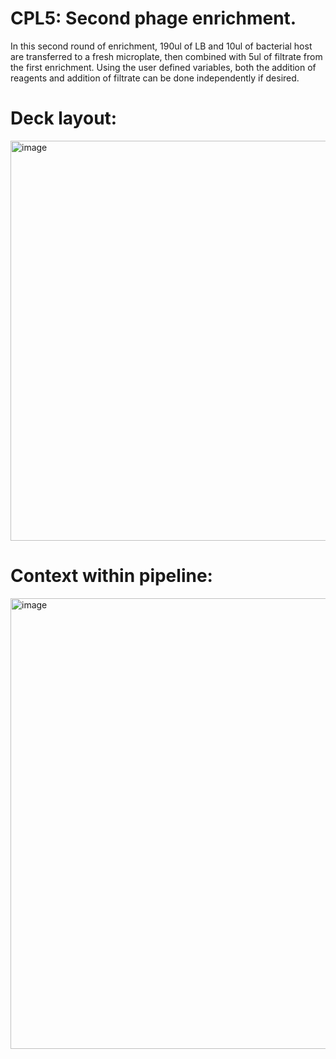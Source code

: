 # CPL5: Second phage enrichment.
In this second round of enrichment, 190ul of LB and 10ul of bacterial host are transferred to a fresh microplate, then combined with 5ul of filtrate from the first enrichment. Using the user defined variables, both the addition of reagents and addition of filtrate can be done independently if desired. 

# Deck layout:
<img width="640" alt="image" src="https://github.com/citizenphage/protocols/assets/101196413/3c9d740e-a771-4a11-a799-19e0463f145b">

# Context within pipeline:
<img width="721" alt="image" src="https://github.com/citizenphage/protocols/assets/101196413/1f3f5d63-71b6-4c51-80a1-8f6ac9961fb0">
